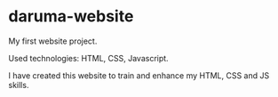 # daruma-website

My first website project.

Used technologies: HTML, CSS, Javascript.

I have created this website to train and enhance my HTML, CSS and JS skills.
